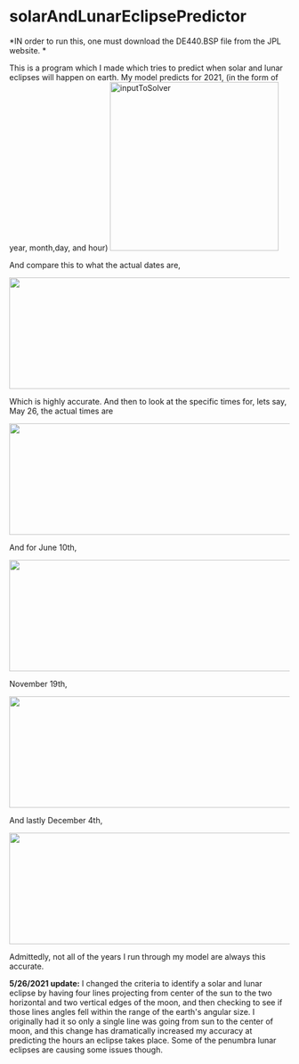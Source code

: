 # solarAndLunarEclipsePredictor

*IN order to run this, one must download the DE440.BSP file from the JPL website. *

This is a program which I made which tries to predict when solar and lunar eclipses will happen on earth. My model predicts for 2021, (in the form of year, month,day, and hour)
<img width="303" alt="inputToSolver" src="https://user-images.githubusercontent.com/37377528/120257038-6d834a80-c25d-11eb-89b9-f3c9041ab5ee.png">

And compare this to what the actual dates are,
<p align="center">
  <img width="600" height="200" src="https://user-images.githubusercontent.com/37377528/120106565-7b38b300-c12b-11eb-8ca0-3bb82728881f.png">
</p>

Which is highly accurate. And then to look at the specific times for, lets say, May 26, the actual times are 
<p align="center">
  <img width="600" height="200" src="https://user-images.githubusercontent.com/37377528/120106615-cb177a00-c12b-11eb-8eee-521c8a0482eb.png">
</p>

And for June 10th,
<p align="center">
  <img width="600" height="200" src="https://user-images.githubusercontent.com/37377528/120106770-61e43680-c12c-11eb-9775-695575f3b16e.png">
</p>

November 19th, 
<p align="center">
  <img width="600" height="200" src="https://user-images.githubusercontent.com/37377528/120106785-732d4300-c12c-11eb-8c0b-f94b8ed80d35.png">
</p>
And lastly December 4th,
<p align="center">
  <img width="600" height="200" src="https://user-images.githubusercontent.com/37377528/120106799-7de7d800-c12c-11eb-844b-fbdae84fa211.png">
</p>

Admittedly, not all of the years I run through my model are always this accurate. 

**5/26/2021 update:** I changed the criteria to identify a solar and lunar eclipse by having four lines projecting from center of the sun to the two horizontal and two vertical edges of the moon, and then checking to see if those lines angles fell within the range of the earth's angular size. I originally had it so only a single line was going from sun to the center of moon, and this change has dramatically increased my accuracy at predicting the hours an eclipse takes place. Some of the penumbra lunar eclipses are causing some issues though.

